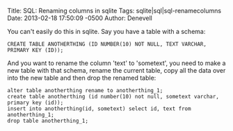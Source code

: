 Title: SQL: Renaming columns in sqlite
Tags: sqlite|sql|sql-renamecolumns
Date: 2013-02-18 17:50:09 -0500 
Author: Denevell

You can't easily do this in sqlite. Say you have a table with a schema:

    CREATE TABLE ANOTHERTHING (ID NUMBER(10) NOT NULL, TEXT VARCHAR, PRIMARY KEY (ID));

And you want to rename the column 'text' to 'sometext', you need to make a new table with that schema, rename the current table, copy all the data over into the new table and then drop the renamed table:

    alter table anotherthing rename to anotherthing_1;
    create table anotherthing (id number(10) not null, sometext varchar, primary key (id));
    insert into anotherthing(id, sometext) select id, text from anotherthing_1;
    drop table anotherthing_1;

